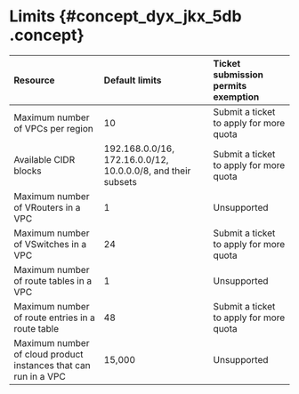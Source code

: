 # Limits {#concept_dyx_jkx_5db .concept}

|Resource|Default limits|Ticket submission permits exemption|
|:-------|:-------------|:----------------------------------|
|Maximum number of VPCs per region|10|Submit a ticket to apply for more quota|
|Available CIDR blocks|192.168.0.0/16, 172.16.0.0/12, 10.0.0.0/8, and their subsets|Submit a ticket to apply for more quota|
|Maximum number of VRouters in a VPC|1|Unsupported|
|Maximum number of VSwitches in a VPC|24|Submit a ticket to apply for more quota|
|Maximum number of route tables in a VPC|1|Unsupported|
|Maximum number of route entries in a route table|48|Submit a ticket to apply for more quota|
|Maximum number of cloud product instances that can run in a VPC|15,000|Unsupported|


